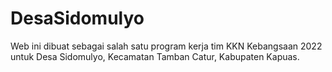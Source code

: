 # DesaSidomulyo
Web ini dibuat sebagai salah satu program kerja tim KKN Kebangsaan 2022 untuk Desa Sidomulyo, Kecamatan Tamban Catur, Kabupaten Kapuas.
